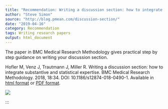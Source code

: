 ```yaml
---
title: "Recommendation: Writing a discussion section: how to integrate substantive and statistical expertise"
author: "Steve Simon"
source: "http://blog.pmean.com/discussion-section/"
date: "2019-04-16"
category: Recommendation
tags: Writing research papers
output: html_document
---
```


The paper in BMC Medical Research Methodology gives practical step by
step guidance on writing your discussion section.

<!---More--->

Hofler M, Venz J, Trautmann J, Miller R. Writing a discussion section:
how to integrate substantive and statistical expertise. BMC Medical
Research Methodology. 2018, 18:34. DOI: 10.1186/s12874-018-0490-1.
Available in [html
format](https://bmcmedresmethodol.biomedcentral.com/articles/10.1186/s12874-018-0490-1)
or [PDF
format](https://bmcmedresmethodol.biomedcentral.com/track/pdf/10.1186/s12874-018-0490-1).

![](../../images/discussion-section01.png)


:::

